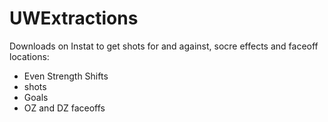 # UWExtractions

Downloads on Instat to get shots for and against, socre effects and faceoff locations:
- Even Strength Shifts
- shots
- Goals
- OZ and DZ faceoffs
